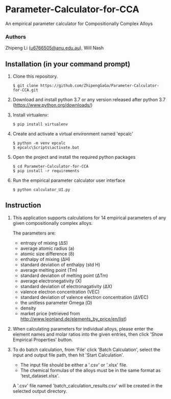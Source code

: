 # Parameter-Calculator-for-CCA
An empirical parameter calculator for Compositionally Complex Alloys

### Authors
Zhipeng Li (u6766505@anu.edu.au), Will Nash

## Installation (in your command prompt)
1. Clone this repository. 
   ```
   $ git clone https://github.com/ZhipengGaGa/Parameter-Calculator-for-CCA.git
   ```
2. Download and install python 3.7 or any version released after python 3.7 (https://www.python.org/downloads/)

3. Install virtualenv:
   ```
   $ pip install virtualenv
   ```
4. Create and activate a virtual environment named 'epcalc'
   ```
   $ python -m venv epcalc
   $ epcalc\Scripts\activate.bat
   ```
5. Open the project and install the required python packages  
   ```
   $ cd Parameter-Calculator-for-CCA
   $ pip install -r requirements
   ```
6. Run the empirical parameter calculator user interface  
   ```
   $ python calculator_UI.py
   ```
   
## Instruction
1. This application supports calculations for 14 empirical parameters of any given compositionally complex alloys. 

   The parameters are: 
   * entropy of mixing (ΔS)
   * average atomic radius (a)
   * atomic size difference (δ)
   * enthalpy of mixing (ΔH)
   * standard deviation of enthalpy (std H)
   * average melting point (Tm)
   * standard deviation of melting point (ΔTm)
   * average electronegativity (X)
   * standard deviation of electronagativity (ΔX)
   * valence electron concentration (VEC)
   * standard deviation of valence electron concentration (ΔVEC)
   * the unitless parameter Omega (Ω)
   * density
   * market price (retrieved from http://www.leonland.de/elements_by_price/en/list)
2. When calculating parameters for individual alloys, please enter the element names and molar ratios into the given entries, then click 'Show Empirical Properties' button. 
3. To do batch calculation, from 'File' click 'Batch Calculation', select the input and output file path, then hit 'Start Calculation'.
   * The input file should be either a '.csv' or '.xlsx' file. 
   * The chemical formulas of the alloys must be in the same format as 'test_dataset.xlsx'.
   
   A '.csv' file named 'batch_calculation_results.csv' will be created in the selected output directory. 
   
  
